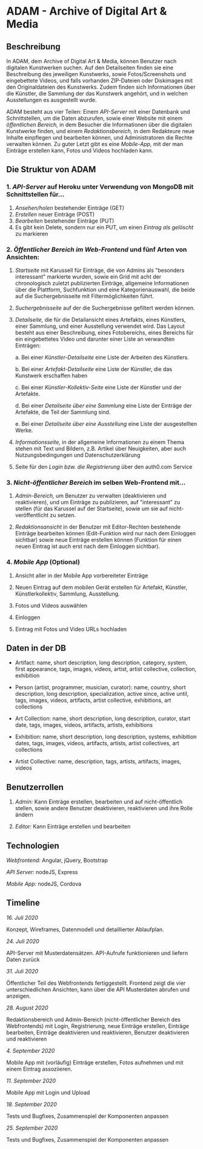 # ADAM - Archive of Digital Art & Media

## Beschreibung
In ADAM, dem Archive of Digital Art & Media, können Benutzer nach digitalen Kunstwerken suchen. Auf den Detailseiten finden sie eine Beschreibung des jeweiligen Kunstwerks, sowie Fotos/Screenshots und eingebettete Videos, und falls vorhanden ZIP-Dateien oder Diskimages mit den Originaldateien des Kunstwerks. Zudem finden sich Informationen über die Künstler, die Sammlung der das Kunstwerk angehört, und in welchen Ausstellungen es ausgestellt wurde.

ADAM besteht aus vier Teilen: Einem _API-Server_ mit einer Datenbank und Schnittstellen, um die Daten abzurufen, sowie einer Website mit einem _öffentlichen Bereich,_ in dem Besucher die Informationen über die digitalen Kunstwerke finden, und einem _Redaktionsbereich,_ in dem Redakteure neue Inhalte einpflegen und bearbeiten können, und Administratoren die Rechte verwalten können. Zu guter Letzt gibt es eine _Mobile-App,_ mit der man Einträge erstellen kann, Fotos und Videos hochladen kann.

## Die Struktur von ADAM

### 1. _API-Server_ auf Heroku unter Verwendung von MongoDB mit Schnittstellen für...

1. *Ansehen/holen* bestehender Einträge (GET)
2. *Erstellen* neuer Einträge (POST)
3. *Bearbeiten* bestehender Einträge (PUT)
4. Es gibt kein Delete, sondern nur ein PUT, um einen *Eintrag als gelöscht* zu markieren

### 2. _Öffentlicher Bereich im Web-Frontend_ und fünf Arten von Ansichten:

1. *Startseite* mit Karussell für Einträge, die von Admins als "besonders interessant" markierte wurden, sowie ein Grid mit acht der chronologisch zuletzt publizierten Einträge, allgemeine Informationen über die Plattform, Suchfunktion und eine Kategorienauswahl, die beide auf die Suchergebnisseite mit Filtermöglichkeiten führt.
    
2. *Suchergebnisseite* auf der die Suchergebnisse gefiltert werden können.
  
3. *Detailseite,* die für die Detailansicht eines Artefakts, eines Künstlers, einer Sammlung, und einer Ausstellung verwendet wird. Das Layout besteht aus einer Beschreibung, eines Fotobereichs, eines Bereichs für ein eingebettetes Video und darunter einer Liste an verwandten Einträgen:

    a. Bei einer _Künstler-Detailseite_ eine Liste der Arbeiten des Künstlers.

    b. Bei einer _Artefakt-Detailseite_ eine Liste der Künstler, die das Kunstwerk erschaffen haben

    c. Bei einer _Künstler-Kollektiv-Seite_ eine Liste der Künstler und der Artefakte.

    d. Bei einer _Detailseite über eine Sammlung_ eine Liste der Einträge der Artefakte, die Teil der Sammlung sind.

    e. Bei einer _Detailseite über eine Ausstellung_ eine Liste der ausgestellten Werke.

4. *Informationsseite,* in der allgemeine Informationen zu einem Thema stehen mit Text und Bildern, z.B. Artikel über Neuigkeiten, aber auch Nutzungsbedingungen und Datenschutzerklärung

5. Seite für den *Login bzw. die Registrierung* über den auth0.com Service

### 3. *Nicht-öffentlicher Bereich* im selben Web-Frontend mit...

1. _Admin-Bereich,_ um Benutzer zu verwalten (deaktivieren und reaktivieren), und um Einträge zu publizieren, auf "interessant" zu stellen (für das Karussel auf der Startseite), sowie um sie auf nicht-veröffentlicht zu setzen.
    
2. _Redaktionsansicht_ in der Benutzer mit Editor-Rechten bestehende Einträge bearbeiten können (Edit-Funktion wird nur nach dem Einloggen sichtbar) sowie neue Einträge erstellen können (Funktion für einen neuen Eintrag ist auch erst nach dem Einloggen sichtbar).

### 4. *Mobile App* (Optional)

1. Ansicht aller in der Mobile App vorbereiteter Einträge
    
2. Neuen Eintrag auf dem mobilen Gerät erstellen für Artefakt, Künstler, Künstlerkollektiv, Sammlung, Ausstellung.
    
3. Fotos und Videos auswählen
    
4. Einloggen
    
5. Eintrag mit Fotos und Video URLs hochladen

## Daten in der DB

- Artifact: name, short description, long description, category, system, first appearance, tags, images, videos, artist, artist collective, collection, exhibition

- Person (artist, programmer, musician, curator): name, country, short description, long description, specialization, active since, active until, tags, images, videos, artifacts, artist collective, exhibitions, art collections

- Art Collection: name, short description, long description, curator, start date, tags, images, videos, artifacts, artists, exhibitions

- Exhibition: name, short description, long description, systems, exhibition dates, tags, images, videos, artifacts, artists, artist collectives, art collections

- Artist Collective: name, description, tags, artists, artifacts, images, videos

## Benutzerrollen

1. *Admin:* Kann Einträge erstellen, bearbeiten und auf nicht-öffentlich stellen, sowie andere Benutzer deaktivieren, reaktivieren und ihre Rolle ändern

2. *Editor:* Kann Einträge erstellen und bearbeiten

## Technologien

*Webfrontend:* Angular, jQuery, Bootstrap

*API Server:* nodeJS, Express

*Mobile App:* nodeJS, Cordova

## Timeline

*16. Juli 2020*

Konzept, Wireframes, Datenmodell und detaillierter Ablaufplan.

*24. Juli 2020*

API-Server mit Musterdatensätzen. API-Aufrufe funktionieren und liefern Daten zurück

*31. Juli 2020*

Öffentlicher Teil des Webfrontends fertiggestellt. Frontend zeigt die vier unterschiedlichen Ansichten, kann über die API Musterdaten abrufen und anzeigen.

*28. August 2020*

Redaktionsbereich und Admin-Bereich (nicht-öffentlicher Bereich des Webfrontends) mit Login, Registrierung, neue Einträge erstellen, Einträge bearbeiten, Einträge deaktivieren und reaktivieren, Benutzer deaktivieren und reaktivieren

*4. September 2020*

Mobile App mit (vorläufig) Einträge erstellen, Fotos aufnehmen und mit einem Eintrag assoziieren.

*11. September 2020*

Mobile App mit Login und Upload

*18. September 2020*

Tests und Bugfixes, Zusammenspiel der Komponenten anpassen

*25. September 2020*

Tests und Bugfixes, Zusammenspiel der Komponenten anpassen
